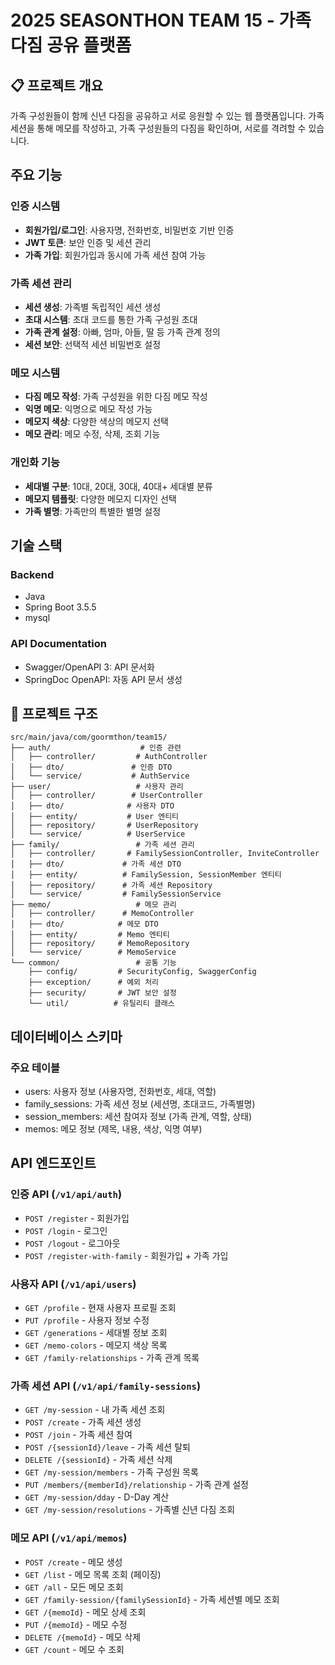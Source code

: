 # 2025 SEASONTHON TEAM 15 - 가족 다짐 공유 플랫폼

## 📋 프로젝트 개요

가족 구성원들이 함께 신년 다짐을 공유하고 서로 응원할 수 있는 웹 플랫폼입니다. 가족 세션을 통해 메모를 작성하고, 가족 구성원들의 다짐을 확인하며, 서로를 격려할 수 있습니다.

## 주요 기능

### 인증 시스템

-   **회원가입/로그인**: 사용자명, 전화번호, 비밀번호 기반 인증
-   **JWT 토큰**: 보안 인증 및 세션 관리
-   **가족 가입**: 회원가입과 동시에 가족 세션 참여 가능

### 가족 세션 관리

-   **세션 생성**: 가족별 독립적인 세션 생성
-   **초대 시스템**: 초대 코드를 통한 가족 구성원 초대
-   **가족 관계 설정**: 아빠, 엄마, 아들, 딸 등 가족 관계 정의
-   **세션 보안**: 선택적 세션 비밀번호 설정

### 메모 시스템

-   **다짐 메모 작성**: 가족 구성원을 위한 다짐 메모 작성
-   **익명 메모**: 익명으로 메모 작성 가능
-   **메모지 색상**: 다양한 색상의 메모지 선택
-   **메모 관리**: 메모 수정, 삭제, 조회 기능

### 개인화 기능

-   **세대별 구분**: 10대, 20대, 30대, 40대+ 세대별 분류
-   **메모지 템플릿**: 다양한 메모지 디자인 선택
-   **가족 별명**: 가족만의 특별한 별명 설정

## 기술 스택

### Backend

-   Java
-   Spring Boot 3.5.5
-   mysql

### API Documentation

-   Swagger/OpenAPI 3: API 문서화
-   SpringDoc OpenAPI: 자동 API 문서 생성

## 📁 프로젝트 구조

```
src/main/java/com/goormthon/team15/
├── auth/                    # 인증 관련
│   ├── controller/         # AuthController
│   ├── dto/               # 인증 DTO
│   └── service/           # AuthService
├── user/                   # 사용자 관리
│   ├── controller/        # UserController
│   ├── dto/              # 사용자 DTO
│   ├── entity/           # User 엔티티
│   ├── repository/       # UserRepository
│   └── service/          # UserService
├── family/                 # 가족 세션 관리
│   ├── controller/       # FamilySessionController, InviteController
│   ├── dto/             # 가족 세션 DTO
│   ├── entity/          # FamilySession, SessionMember 엔티티
│   ├── repository/      # 가족 세션 Repository
│   └── service/         # FamilySessionService
├── memo/                   # 메모 관리
│   ├── controller/      # MemoController
│   ├── dto/            # 메모 DTO
│   ├── entity/         # Memo 엔티티
│   ├── repository/     # MemoRepository
│   └── service/        # MemoService
└── common/                 # 공통 기능
    ├── config/         # SecurityConfig, SwaggerConfig
    ├── exception/      # 예외 처리
    ├── security/       # JWT 보안 설정
    └── util/          # 유틸리티 클래스
```

## 데이터베이스 스키마

### 주요 테이블

-   users: 사용자 정보 (사용자명, 전화번호, 세대, 역할)
-   family_sessions: 가족 세션 정보 (세션명, 초대코드, 가족별명)
-   session_members: 세션 참여자 정보 (가족 관계, 역할, 상태)
-   memos: 메모 정보 (제목, 내용, 색상, 익명 여부)

## API 엔드포인트

### 인증 API (`/v1/api/auth`)

-   `POST /register` - 회원가입
-   `POST /login` - 로그인
-   `POST /logout` - 로그아웃
-   `POST /register-with-family` - 회원가입 + 가족 가입

### 사용자 API (`/v1/api/users`)

-   `GET /profile` - 현재 사용자 프로필 조회
-   `PUT /profile` - 사용자 정보 수정
-   `GET /generations` - 세대별 정보 조회
-   `GET /memo-colors` - 메모지 색상 목록
-   `GET /family-relationships` - 가족 관계 목록

### 가족 세션 API (`/v1/api/family-sessions`)

-   `GET /my-session` - 내 가족 세션 조회
-   `POST /create` - 가족 세션 생성
-   `POST /join` - 가족 세션 참여
-   `POST /{sessionId}/leave` - 가족 세션 탈퇴
-   `DELETE /{sessionId}` - 가족 세션 삭제
-   `GET /my-session/members` - 가족 구성원 목록
-   `PUT /members/{memberId}/relationship` - 가족 관계 설정
-   `GET /my-session/dday` - D-Day 계산
-   `GET /my-session/resolutions` - 가족별 신년 다짐 조회

### 메모 API (`/v1/api/memos`)

-   `POST /create` - 메모 생성
-   `GET /list` - 메모 목록 조회 (페이징)
-   `GET /all` - 모든 메모 조회
-   `GET /family-session/{familySessionId}` - 가족 세션별 메모 조회
-   `GET /{memoId}` - 메모 상세 조회
-   `PUT /{memoId}` - 메모 수정
-   `DELETE /{memoId}` - 메모 삭제
-   `GET /count` - 메모 수 조회
